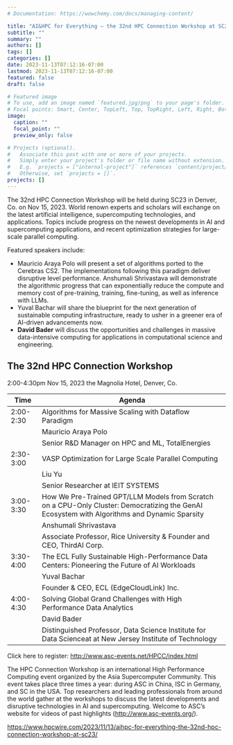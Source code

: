 ```yaml
---
# Documentation: https://wowchemy.com/docs/managing-content/

title: "AI&HPC for Everything – the 32nd HPC Connection Workshop at SC23"
subtitle: ""
summary: ""
authors: []
tags: []
categories: []
date: 2023-11-13T07:12:16-07:00
lastmod: 2023-11-13T07:12:16-07:00
featured: false
draft: false

# Featured image
# To use, add an image named `featured.jpg/png` to your page's folder.
# Focal points: Smart, Center, TopLeft, Top, TopRight, Left, Right, BottomLeft, Bottom, BottomRight.
image:
  caption: ""
  focal_point: ""
  preview_only: false

# Projects (optional).
#   Associate this post with one or more of your projects.
#   Simply enter your project's folder or file name without extension.
#   E.g. `projects = ["internal-project"]` references `content/project/deep-learning/index.md`.
#   Otherwise, set `projects = []`.
projects: []
---
```


The 32nd HPC Connection Workshop will be held during SC23 in Denver, Co. on Nov 15, 2023. World renown experts and scholars will exchange on the latest artificial intelligence, supercomputing technologies, and applications. Topics include progress on the newest developments in AI and supercomputing applications, and recent optimization strategies for large-scale parallel computing.

Featured speakers include:

* Mauricio Araya Polo will present a set of algorithms ported to the Cerebras CS2. The implementations following this paradigm deliver disruptive level performance.
Anshumali Shrivastava will demonstrate the algorithmic progress that can exponentially reduce the compute and memory cost of pre-training, training, fine-tuning, as well as inference with LLMs.
* Yuval Bachar will share the blueprint for the next generation of sustainable computing infrastructure, ready to usher in a greener era of AI-driven advancements now.
* **David Bader** will discuss the opportunities and challenges in massive data-intensive computing for applications in computational science and engineering.

## The 32nd HPC Connection Workshop ##

2:00-4:30pm Nov 15, 2023 the Magnolia Hotel, Denver, Co.

Time |	Agenda
-----|--------
2:00-2:30	| Algorithms for Massive Scaling with Dataflow Paradigm
<i></i>		| Mauricio Araya Polo
<i></i>		| Senior R&D Manager on HPC and ML, TotalEnergies
2:30-3:00	| VASP Optimization for Large Scale Parallel Computing
<i></i>		| Liu Yu
<i></i>		| Senior Researcher at IEIT SYSTEMS
3:00-3:30	| How We Pre-Trained GPT/LLM Models from Scratch on a CPU-Only Cluster: Democratizing the GenAI Ecosystem with Algorithms and Dynamic Sparsity
<i></i>		| Anshumali Shrivastava
<i></i>		| Associate Professor, Rice University & Founder and CEO, ThirdAI Corp.
3:30-4:00	| The ECL Fully Sustainable High-Performance Data Centers: Pioneering the Future of AI Workloads
<i></i>		| Yuval Bachar
<i></i>		| Founder & CEO, ECL (EdgeCloudLink) Inc.
4:00-4:30	| Solving Global Grand Challenges with High Performance Data Analytics
<i></i>		| David Bader
<i></i>		| Distinguished Professor, Data Science Institute for Data Scienceat at New Jersey Institute of Technology
 

Click here to register: http://www.asc-events.net/HPCC/index.html

The HPC Connection Workshop is an international High Performance Computing event organized by the Asia Supercomputer Community. This event takes place three times a year: during ASC in China, ISC in Germany, and SC in the USA. Top researchers and leading professionals from around the world gather at the workshops to discuss the latest developments and disruptive technologies in AI and supercomputing. Welcome to ASC’s website for videos of past highlights (http://www.asc-events.org/).

https://www.hpcwire.com/2023/11/13/aihpc-for-everything-the-32nd-hpc-connection-workshop-at-sc23/
